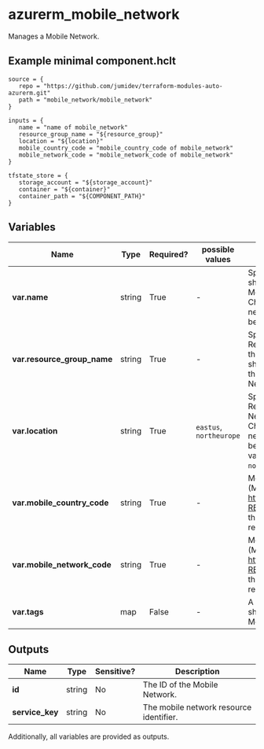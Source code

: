 # azurerm_mobile_network

Manages a Mobile Network.

## Example minimal component.hclt

```hcl
source = {
   repo = "https://github.com/jumidev/terraform-modules-auto-azurerm.git" 
   path = "mobile_network/mobile_network" 
}

inputs = {
   name = "name of mobile_network" 
   resource_group_name = "${resource_group}" 
   location = "${location}" 
   mobile_country_code = "mobile_country_code of mobile_network" 
   mobile_network_code = "mobile_network_code of mobile_network" 
}

tfstate_store = {
   storage_account = "${storage_account}" 
   container = "${container}" 
   container_path = "${COMPONENT_PATH}" 
}

```

## Variables

| Name | Type | Required? |  possible values |  Description |
| ---- | ---- | --------- |  ----------- | ----------- |
| **var.name** | string | True | -  |  Specifies the name which should be used for this Mobile Network. Changing this forces a new Mobile Network to be created. | 
| **var.resource_group_name** | string | True | -  |  Specifies the name of the Resource Group where the Mobile Network should exist. Changing this forces a new Mobile Network to be created. | 
| **var.location** | string | True | `eastus`, `northeurope`  |  Specifies the Azure Region where the Mobile Network should exist. Changing this forces a new Mobile Network to be created. The possible values are `eastus` and `northeurope`. | 
| **var.mobile_country_code** | string | True | -  |  Mobile country code (MCC), defined in https://www.itu.int/rec/T-REC-E.212 . Changing this forces a new resource to be created. | 
| **var.mobile_network_code** | string | True | -  |  Mobile network code (MNC), defined in https://www.itu.int/rec/T-REC-E.212 . Changing this forces a new resource to be created. | 
| **var.tags** | map | False | -  |  A mapping of tags which should be assigned to the Mobile Network. | 



## Outputs

| Name | Type | Sensitive? | Description |
| ---- | ---- | --------- | --------- |
| **id** | string | No  | The ID of the Mobile Network. | 
| **service_key** | string | No  | The mobile network resource identifier. | 

Additionally, all variables are provided as outputs.

